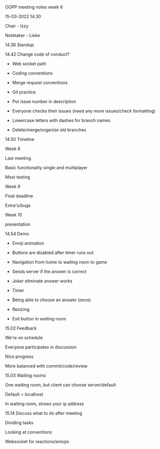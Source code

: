 OOPP meeting notes week 6

15-03-2022 14.30

Chair - Izzy

Notetaker - Lieke

14.36 Standup

14.42 Change code of conduct?

-   Web socket path

-   Coding conventions

-   Merge request conventions

-   Git practice

-   Put issue number in description

-   Everyone checks their issues (need any more issues/check formatting)

-   Lowercase letters with dashes for branch names

-   Delete/merge/organize old branches

14.50 Timeline

Week 8

Last meeting

Basic functionality single and multiplayer 

Most testing

Week 9

Final deadline

Extra's/bugs

Week 10 

presentation

14.54 Demo

-   Emoji animation

-   Buttons are disabled after timer runs out

-   Navigation from home to waiting room to game

-   Sends server if the answer is correct

-   Joker eliminate answer works

-   Timer

-   Being able to choose an answer (once)

-   Resizing

-   Exit button in waiting room

15.02 Feedback

We're on schedule

Everyone participates in discussion

Nice progress

More balanced with commit/code/review

15.03 Waiting rooms

One waiting room, but client can choose server/default

Default = localhost

In waiting room, shows your ip address

15.14 Discuss what to do after meeting

Dividing tasks

Looking at conventions

Websocket for reactions/emojis